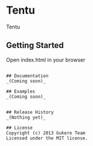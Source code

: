 # Tentu

Tentu

## Getting Started
Open index.html in your browser
```

## Documentation
_(Coming soon)_

## Examples
_(Coming soon)_


## Release History
_(Nothing yet)_

## License
Copyright (c) 2013 Gukere Team
Licensed under the MIT license.
